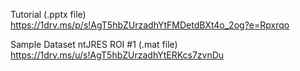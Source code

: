 



Tutorial (.pptx file)
https://1drv.ms/p/s!AgT5hbZUrzadhYtFMDetdBXt4o_2og?e=Rpxrqo


Sample Dataset ntJRES ROI #1 (.mat file)
https://1drv.ms/u/s!AgT5hbZUrzadhYtERKcs7zvnDu

